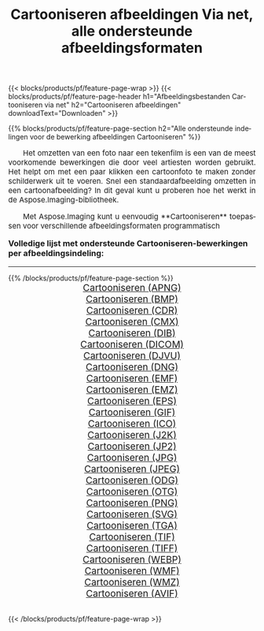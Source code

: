 ﻿---
title: Cartooniseren afbeeldingen Via net, alle ondersteunde afbeeldingsformaten 
weight: 3920
url: /nl/net/cartoonify/ 
lang: nl
langdirlevel: 2
locales: zh-hans,ja,it,ru,de,es,fr,nl,id,lt,pl,pt,vi,tr,ko,zh-hant,ar,hi,th,sv,cs,uk,he
description: Met behulp van Aspose.Imaging kunt u eenvoudig Cartooniseren afbeeldingen maken via net
---

{{< blocks/products/pf/feature-page-wrap >}}
{{< blocks/products/pf/feature-page-header h1="Afbeeldingsbestanden Cartooniseren via net" h2="Cartooniseren afbeeldingen" downloadText="Downloaden" >}}


{{% blocks/products/pf/feature-page-section  h2="Alle ondersteunde indelingen voor de bewerking afbeeldingen Cartooniseren" %}}
<p align="justify" style="text-indent:2em;font-size:15px;">
Het omzetten van een foto naar een tekenfilm is een van de meest voorkomende bewerkingen die door veel artiesten worden gebruikt. Het helpt om met een paar klikken een cartoonfoto te maken zonder schilderwerk uit te voeren. Snel een standaardafbeelding omzetten in een cartoonafbeelding? In dit geval kunt u proberen hoe het werkt in de Aspose.Imaging-bibliotheek.
</p>
<p align="justify" style="text-indent:2em;font-size:15px;">
Met Aspose.Imaging kunt u eenvoudig **Cartooniseren** toepassen voor verschillende afbeeldingsformaten programmatisch
</p>
<h3 style="margin-top:16px;">
Volledige lijst met ondersteunde Cartooniseren-bewerkingen per afbeeldingsindeling:
</h3>
<hr/>
{{% /blocks/products/pf/feature-page-section %}}
<div class="container-fluid productfamilypage bg-gray">
    <div class="convertypes bg-gray agp-content section">
        <div class="container">
		<div class="row other-converters" style="gap: 10px;font-size: 19px;text-align:center;">
		    <div class='col-md-3 other-converter remove-lp remove-rp'><a href="/imaging/nl/net/cartoonify/apng/" style="padding:15px;">Cartooniseren (APNG)</a></div><div class='col-md-3 other-converter remove-lp remove-rp'><a href="/imaging/nl/net/cartoonify/bmp/" style="padding:15px;">Cartooniseren (BMP)</a></div><div class='col-md-3 other-converter remove-lp remove-rp'><a href="/imaging/nl/net/cartoonify/cdr/" style="padding:15px;">Cartooniseren (CDR)</a></div><div class='col-md-3 other-converter remove-lp remove-rp'><a href="/imaging/nl/net/cartoonify/cmx/" style="padding:15px;">Cartooniseren (CMX)</a></div><div class='col-md-3 other-converter remove-lp remove-rp'><a href="/imaging/nl/net/cartoonify/dib/" style="padding:15px;">Cartooniseren (DIB)</a></div><div class='col-md-3 other-converter remove-lp remove-rp'><a href="/imaging/nl/net/cartoonify/dicom/" style="padding:15px;">Cartooniseren (DICOM)</a></div><div class='col-md-3 other-converter remove-lp remove-rp'><a href="/imaging/nl/net/cartoonify/djvu/" style="padding:15px;">Cartooniseren (DJVU)</a></div><div class='col-md-3 other-converter remove-lp remove-rp'><a href="/imaging/nl/net/cartoonify/dng/" style="padding:15px;">Cartooniseren (DNG)</a></div><div class='col-md-3 other-converter remove-lp remove-rp'><a href="/imaging/nl/net/cartoonify/emf/" style="padding:15px;">Cartooniseren (EMF)</a></div><div class='col-md-3 other-converter remove-lp remove-rp'><a href="/imaging/nl/net/cartoonify/emz/" style="padding:15px;">Cartooniseren (EMZ)</a></div><div class='col-md-3 other-converter remove-lp remove-rp'><a href="/imaging/nl/net/cartoonify/eps/" style="padding:15px;">Cartooniseren (EPS)</a></div><div class='col-md-3 other-converter remove-lp remove-rp'><a href="/imaging/nl/net/cartoonify/gif/" style="padding:15px;">Cartooniseren (GIF)</a></div><div class='col-md-3 other-converter remove-lp remove-rp'><a href="/imaging/nl/net/cartoonify/ico/" style="padding:15px;">Cartooniseren (ICO)</a></div><div class='col-md-3 other-converter remove-lp remove-rp'><a href="/imaging/nl/net/cartoonify/j2k/" style="padding:15px;">Cartooniseren (J2K)</a></div><div class='col-md-3 other-converter remove-lp remove-rp'><a href="/imaging/nl/net/cartoonify/jp2/" style="padding:15px;">Cartooniseren (JP2)</a></div><div class='col-md-3 other-converter remove-lp remove-rp'><a href="/imaging/nl/net/cartoonify/jpg/" style="padding:15px;">Cartooniseren (JPG)</a></div><div class='col-md-3 other-converter remove-lp remove-rp'><a href="/imaging/nl/net/cartoonify/jpeg/" style="padding:15px;">Cartooniseren (JPEG)</a></div><div class='col-md-3 other-converter remove-lp remove-rp'><a href="/imaging/nl/net/cartoonify/odg/" style="padding:15px;">Cartooniseren (ODG)</a></div><div class='col-md-3 other-converter remove-lp remove-rp'><a href="/imaging/nl/net/cartoonify/otg/" style="padding:15px;">Cartooniseren (OTG)</a></div><div class='col-md-3 other-converter remove-lp remove-rp'><a href="/imaging/nl/net/cartoonify/png/" style="padding:15px;">Cartooniseren (PNG)</a></div><div class='col-md-3 other-converter remove-lp remove-rp'><a href="/imaging/nl/net/cartoonify/svg/" style="padding:15px;">Cartooniseren (SVG)</a></div><div class='col-md-3 other-converter remove-lp remove-rp'><a href="/imaging/nl/net/cartoonify/tga/" style="padding:15px;">Cartooniseren (TGA)</a></div><div class='col-md-3 other-converter remove-lp remove-rp'><a href="/imaging/nl/net/cartoonify/tif/" style="padding:15px;">Cartooniseren (TIF)</a></div><div class='col-md-3 other-converter remove-lp remove-rp'><a href="/imaging/nl/net/cartoonify/tiff/" style="padding:15px;">Cartooniseren (TIFF)</a></div><div class='col-md-3 other-converter remove-lp remove-rp'><a href="/imaging/nl/net/cartoonify/webp/" style="padding:15px;">Cartooniseren (WEBP)</a></div><div class='col-md-3 other-converter remove-lp remove-rp'><a href="/imaging/nl/net/cartoonify/wmf/" style="padding:15px;">Cartooniseren (WMF)</a></div><div class='col-md-3 other-converter remove-lp remove-rp'><a href="/imaging/nl/net/cartoonify/wmz/" style="padding:15px;">Cartooniseren (WMZ)</a></div><div class='col-md-3 other-converter remove-lp remove-rp'><a href="/imaging/nl/net/cartoonify/avif/" style="padding:15px;">Cartooniseren (AVIF)</a></div>
                </div>
        </div>
    </div>
</div>
<br/>

{{< /blocks/products/pf/feature-page-wrap >}}
